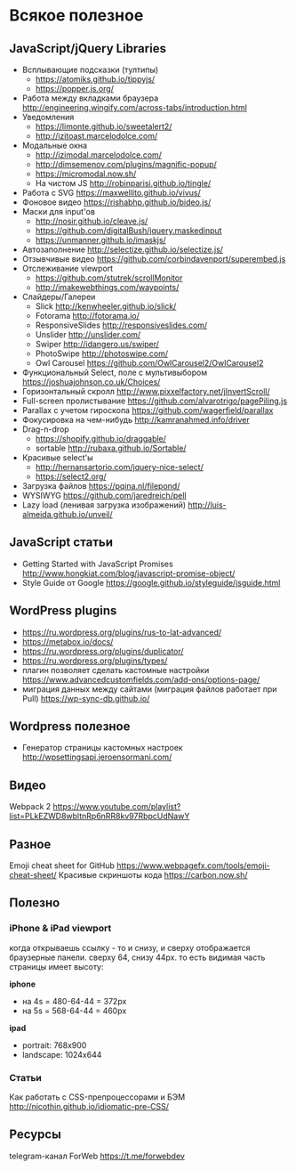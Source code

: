 # Всякое полезное

## JavaScript/jQuery Libraries
* Всплывающие подсказки (тултипы)
  * https://atomiks.github.io/tippyjs/
  * https://popper.js.org/
* Работа между вкладками браузера http://engineering.wingify.com/across-tabs/introduction.html
* Уведомления
  * https://limonte.github.io/sweetalert2/
  * http://izitoast.marcelodolce.com/
* Модальные окна
  * http://izimodal.marcelodolce.com/
  * http://dimsemenov.com/plugins/magnific-popup/
  * https://micromodal.now.sh/
  * На чистом JS http://robinparisi.github.io/tingle/
* Работа с SVG https://maxwellito.github.io/vivus/
* Фоновое видео https://rishabhp.github.io/bideo.js/
* Маски для input'ов
  * http://nosir.github.io/cleave.js/
  * https://github.com/digitalBush/jquery.maskedinput
  * https://unmanner.github.io/imaskjs/
* Автозаполнение http://selectize.github.io/selectize.js/
* Отзывчивые видео https://github.com/corbindavenport/superembed.js
* Отслеживание viewport
  * https://github.com/stutrek/scrollMonitor
  * http://imakewebthings.com/waypoints/
* Слайдеры/Галереи
  * Slick http://kenwheeler.github.io/slick/
  * Fotorama http://fotorama.io/
  * ResponsiveSlides http://responsiveslides.com/
  * Unslider http://unslider.com/
  * Swiper http://idangero.us/swiper/
  * PhotoSwipe http://photoswipe.com/
  * Owl Carousel https://github.com/OwlCarousel2/OwlCarousel2
* Функциональный Select, поле с мультивыбором https://joshuajohnson.co.uk/Choices/
* Горизонтальный скролл http://www.pixxelfactory.net/jInvertScroll/
* Full-screen пролистывание https://github.com/alvarotrigo/pagePiling.js
* Parallax с учетом гироскопа https://github.com/wagerfield/parallax
* Фокусировка на чем-нибудь http://kamranahmed.info/driver
* Drag-n-drop
  * https://shopify.github.io/draggable/
  * sortable http://rubaxa.github.io/Sortable/
* Красивые select'ы
  * http://hernansartorio.com/jquery-nice-select/
  * https://select2.org/
* Загрузка файлов https://pqina.nl/filepond/
* WYSIWYG https://github.com/jaredreich/pell
* Lazy load (ленивая загрузка изображений) http://luis-almeida.github.io/unveil/

## JavaScript статьи
* Getting Started with JavaScript Promises http://www.hongkiat.com/blog/javascript-promise-object/
* Style Guide от Google https://google.github.io/styleguide/jsguide.html

## WordPress plugins
* https://ru.wordpress.org/plugins/rus-to-lat-advanced/
* https://metabox.io/docs/
* https://ru.wordpress.org/plugins/duplicator/
* https://ru.wordpress.org/plugins/types/
* плагин позволяет сделать кастомные настройки https://www.advancedcustomfields.com/add-ons/options-page/
* миграция данных между сайтами (миграция файлов работает при Pull) https://wp-sync-db.github.io/

## Wordpress полезное
* Генератор страницы кастомных настроек http://wpsettingsapi.jeroensormani.com/

## Видео
Webpack 2 https://www.youtube.com/playlist?list=PLkEZWD8wbltnRp6nRR8kv97RbpcUdNawY

## Разное
Emoji cheat sheet for GitHub https://www.webpagefx.com/tools/emoji-cheat-sheet/
Красивые скриншоты кода https://carbon.now.sh/

## Полезно
### iPhone & iPad viewport
когда открываешь ссылку - то и снизу, и сверху отображается браузерные панели.
сверху 64, снизу 44px. то есть видимая часть страницы имеет высоту:

**iphone**
* на 4s = 480-64-44 = 372px
* на 5s = 568-64-44 = 460px

**ipad**
* portrait: 768x900
* landscape: 1024x644

### Статьи
Как работать с CSS-препроцессорами и БЭМ http://nicothin.github.io/idiomatic-pre-CSS/

## Ресурсы
telegram-канал ForWeb https://t.me/forwebdev
